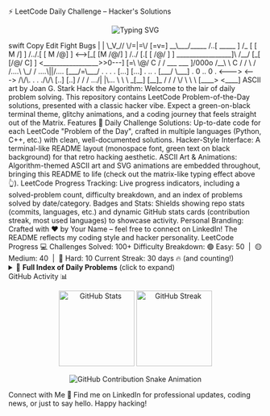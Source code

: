 ⚡ LeetCode Daily Challenge – Hacker's Solutions
<p align="center"> <img src="https://readme-typing-svg.demolab.com?font=VT323&size=20&pause=1000&color=00FF00&center=true&vCenter=true&width=500&height=50&lines=Initializing+Hacker+Mode...;Solving+Daily+Challenges;Tracking+100%2B+solutions;Happy+Coding!" alt="Typing SVG"> </p>
swift
Copy
Edit
    Fight Bugs                      |     |
                                    \_V_//
                                    \/=|=\/
                                     [=v=]
                                   __\___/_____
                                  /..[  _____  ]
                                 /_  [ [  M /] ]
                                /../.[ [ M /@] ]
                               <-->[_[ [M /@/] ]
                              /../ [.[ [ /@/ ] ]
          _________________]\ /__/  [_[ [/@/ C] ]
         <_________________>>0---]  [=\ \@/ C / /
            ___      ___   ]/000o   /__\ \ C / /
               \    /              /....\ \_/ /
            ....\||/....           [___/=\___/
           .    .  .    .          [...] [...]
          .      ..      .         [___/ \___]
          .    0 .. 0    .         <---> <--->
       /\/\.    .  .    ./\/\      [..]   [..]
      / / / .../|  |\... \ \ \    _[__]   [__]_
     / / /       \/       \ \ \  [____>   <____]
ASCII art by Joan G. Stark
Hack the Algorithm: Welcome to the lair of daily problem solving. This repository contains LeetCode Problem-of-the-Day solutions, presented with a classic hacker vibe. Expect a green-on-black terminal theme, glitchy animations, and a coding journey that feels straight out of the Matrix.
Features 🚀
Daily Challenge Solutions: Up-to-date code for each LeetCode "Problem of the Day", crafted in multiple languages (Python, C++, etc.) with clean, well-documented solutions.
Hacker-Style Interface: A terminal-like README layout (monospace font, green text on black background) for that retro hacking aesthetic.
ASCII Art & Animations: Algorithm-themed ASCII art and SVG animations are embedded throughout, bringing this README to life (check out the matrix-like typing effect above 👆).
LeetCode Progress Tracking: Live progress indicators, including a solved-problem count, difficulty breakdown, and an index of problems solved by date/category.
Badges and Stats: Shields showing repo stats (commits, languages, etc.) and dynamic GitHub stats cards (contribution streak, most used languages) to showcase activity.
Personal Branding: Crafted with ❤️ by Your Name – feel free to connect on LinkedIn! The README reflects my coding style and hacker personality.
LeetCode Progress 💻
Challenges Solved: 100+
Difficulty Breakdown: 🟢 Easy: 50  |  🟡 Medium: 40  |  🔴 Hard: 10
Current Streak: 30 days 🔥 (and counting!)<details> <summary>📜 <b>Full Index of Daily Problems</b> (click to expand)</summary>2025
January:
2025-01-01 – Two Sum – Easy
2025-01-02 – Add Two Numbers – Medium
<!-- ... other January problems ... -->
February:
2025-02-01 – Sample Problem – Medium
<!-- ... other February problems ... -->
...and so on for each day’s challenge throughout the year...</details>
GitHub Activity 📊
<p align="center"> <img src="https://github-readme-stats.vercel.app/api?username=YourUsername&show_icons=true&theme=chartreuse-dark" alt="GitHub Stats" height="150"> <img src="https://github-readme-streak-stats.herokuapp.com?user=YourUsername&theme=hacker&hide_border=true&date_format=M%20j%5B%2C%20Y%5D" alt="GitHub Streak" height="150"> </p> <p align="center"> <img src="https://raw.githubusercontent.com/YourUsername/YourUsername/output/github-contribution-grid-snake.svg" alt="GitHub Contribution Snake Animation"> </p>
Connect with Me 🔗
Find me on LinkedIn for professional updates, coding news, or just to say hello. Happy hacking!
